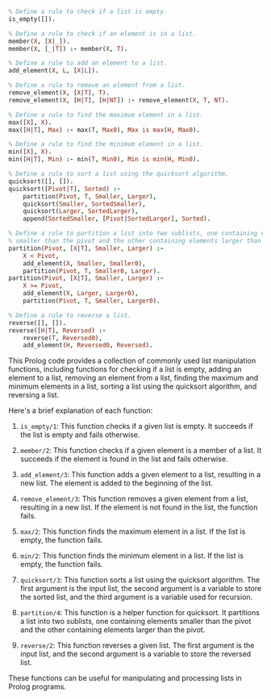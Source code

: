 ```prolog
% Define a rule to check if a list is empty.
is_empty([]).

% Define a rule to check if an element is in a list.
member(X, [X|_]).
member(X, [_|T]) :- member(X, T).

% Define a rule to add an element to a list.
add_element(X, L, [X|L]).

% Define a rule to remove an element from a list.
remove_element(X, [X|T], T).
remove_element(X, [H|T], [H|NT]) :- remove_element(X, T, NT).

% Define a rule to find the maximum element in a list.
max([X], X).
max([H|T], Max) :- max(T, Max0), Max is max(H, Max0).

% Define a rule to find the minimum element in a list.
min([X], X).
min([H|T], Min) :- min(T, Min0), Min is min(H, Min0).

% Define a rule to sort a list using the quicksort algorithm.
quicksort([], []).
quicksort([Pivot|T], Sorted) :-
    partition(Pivot, T, Smaller, Larger),
    quicksort(Smaller, SortedSmaller),
    quicksort(Larger, SortedLarger),
    append(SortedSmaller, [Pivot|SortedLarger], Sorted).

% Define a rule to partition a list into two sublists, one containing elements
% smaller than the pivot and the other containing elements larger than the pivot.
partition(Pivot, [X|T], Smaller, Larger) :-
    X < Pivot,
    add_element(X, Smaller, Smaller0),
    partition(Pivot, T, Smaller0, Larger).
partition(Pivot, [X|T], Smaller, Larger) :-
    X >= Pivot,
    add_element(X, Larger, Larger0),
    partition(Pivot, T, Smaller, Larger0).

% Define a rule to reverse a list.
reverse([], []).
reverse([H|T], Reversed) :-
    reverse(T, Reversed0),
    add_element(H, Reversed0, Reversed).
```

This Prolog code provides a collection of commonly used list manipulation functions, including functions for checking if a list is empty, adding an element to a list, removing an element from a list, finding the maximum and minimum elements in a list, sorting a list using the quicksort algorithm, and reversing a list.

Here's a brief explanation of each function:

1. `is_empty/1`: This function checks if a given list is empty. It succeeds if the list is empty and fails otherwise.

2. `member/2`: This function checks if a given element is a member of a list. It succeeds if the element is found in the list and fails otherwise.

3. `add_element/3`: This function adds a given element to a list, resulting in a new list. The element is added to the beginning of the list.

4. `remove_element/3`: This function removes a given element from a list, resulting in a new list. If the element is not found in the list, the function fails.

5. `max/2`: This function finds the maximum element in a list. If the list is empty, the function fails.

6. `min/2`: This function finds the minimum element in a list. If the list is empty, the function fails.

7. `quicksort/3`: This function sorts a list using the quicksort algorithm. The first argument is the input list, the second argument is a variable to store the sorted list, and the third argument is a variable used for recursion.

8. `partition/4`: This function is a helper function for quicksort. It partitions a list into two sublists, one containing elements smaller than the pivot and the other containing elements larger than the pivot.

9. `reverse/2`: This function reverses a given list. The first argument is the input list, and the second argument is a variable to store the reversed list.

These functions can be useful for manipulating and processing lists in Prolog programs.